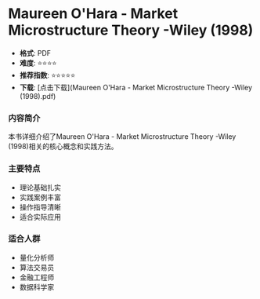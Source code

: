 # Maureen O'Hara - Market Microstructure Theory -Wiley (1998)

- **格式**: PDF
- **难度**: ⭐⭐⭐⭐
- **推荐指数**: ⭐⭐⭐⭐⭐
- **下载**: [点击下载](Maureen O'Hara - Market Microstructure Theory  -Wiley (1998).pdf)

### 内容简介
本书详细介绍了Maureen O'Hara - Market Microstructure Theory -Wiley (1998)相关的核心概念和实践方法。

### 主要特点
- 理论基础扎实
- 实践案例丰富
- 操作指导清晰
- 适合实际应用

### 适合人群
- 量化分析师
- 算法交易员
- 金融工程师
- 数据科学家
